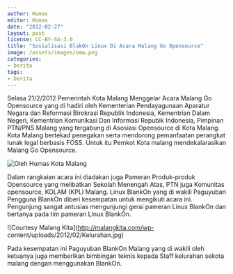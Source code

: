 ```yaml
---
author: Humas
editor: Humas
date: "2012-02-27"
layout: post
license: CC-BY-SA-3.0
title: "Sosialisasi BlakOn Linux Di Acara Malang Go Opensource"
image: /assets/images/omw.png
categories:
- berita
tags:
- berita
---
```




Selasa  21/2/2012 Pemerintah Kota Malang Menggelar Acara Malang Go Opensource
yang di hadiri oleh Kementerian  Pendayagunaan Aparatur Negara dan Reformasi
Birokrasi Republik Indonesia, Kementrian Dalam Negeri, Kementrian Komunikasi
Dan Informasi Repubik Indonesia, Pimpinan PTN/PNS Malang yang tergabung di
Asosiasi Opensource di Kota Malang. Kota Malang bertekad penegakan serta
mendorong pemanfaatan perangkat lunak legal berbasis FOSS. Untuk itu Pemkot
Kota malang mendekalarasikan Malang Go Opensource.

![Oleh Humas Kota
Malang](https://lh6.googleusercontent.com/-lpay7olPuSg/T0S6k1hKA-I/AAAAAAAAAuU/gOPnA5CT6bw/w357-h239-k/IMG_8895.JPG)

Dalam rangkaian acara ini diadakan juga Pameran Produk-produk Opensource yang
melibatkan Sekolah Menengah Atas, PTN juga Komunitas opensource, KOLAM (KPLI
Malang. Linux BlankOn yang di wakili Paguyuban Pengguna BlankOn diberi
kesempatan untuk mengikuti acara ini. Pengunjung sangat antusias mengunjungi
gerai pameran Linux BlankOn dan bertanya pada tim pameran Linux BlankOn.

![Courtesy Malang Kita](http://malangkita.com/wp-
content/uploads/2012/02/Kelurahan.jpg)

Pada kesempatan ini Paguyuban BlankOn Malang yang di wakili oleh ketuanya juga
memberikan bimbingan teknis kepada Staff kelurahan sekota malang dengan
menggunakan  BlankOn.






    
